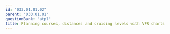 ```yaml
---
id: "033.01.01.02"
parent: "033.01.01"
questionBank: "atpl"
title: Planning courses, distances and cruising levels with VFR charts
---
```

